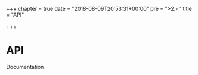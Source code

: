 +++
chapter = true
date = "2018-08-09T20:53:31+00:00"
pre = ">2.<"
title = "API"

+++
# API

Documentation
